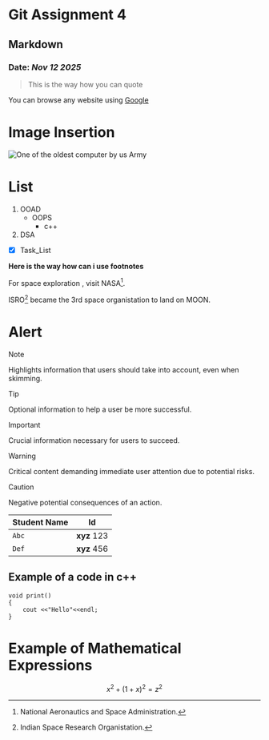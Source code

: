 # Git Assignment 4
## Markdown 
### **Date**: _Nov 12 2025_
>This is the way how you can quote

You can browse any website using [Google](https://www.google.com/)

# Image Insertion
![One of the oldest computer by us Army](https://upload.wikimedia.org/wikipedia/commons/thumb/e/e5/ENIAC-changing_a_tube.jpg/1024px-ENIAC-changing_a_tube.jpg)

# List
1. OOAD
   - OOPS
     - c++
2. DSA

-[x] Task_List

**Here is the way how can i use footnotes**

For space exploration , visit NASA[^1].

ISRO[^2] became the 3rd space organistation to land on MOON.

[^1]:National Aeronautics and Space Administration.
[^2]: Indian Space Research Organistation.

# Alert
> [!NOTE]  
> Highlights information that users should take into account, even when skimming.

> [!TIP]
> Optional information to help a user be more successful.

> [!IMPORTANT]  
> Crucial information necessary for users to succeed.

> [!WARNING]  
> Critical content demanding immediate user attention due to potential risks.

> [!CAUTION]
> Negative potential consequences of an action.

| Student Name | Id |
| --- | --- |
| `Abc` | **xyz** 123|
| `Def` | **xyz** 456 |

## Example of a code in c++
```
void print()
{
    cout <<"Hello"<<endl;
}
```
# Example of Mathematical Expressions 
$$x^2+(1+x)^2 = z^2$$


  
